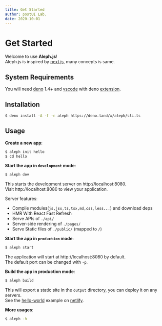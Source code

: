 ```yaml
---
title: Get Started
author: postUI Lab.
date: 2020-10-01
---
```

# Get Started
Welcome to use **Aleph.js**!
<br>
Aleph.js is inspired by [next.js](https://nextjs.org), many concepts is same.

## System Requirements
You will need [deno](https://deno.land/) 1.4+ and [vscode](https://code.visualstudio.com/) with deno [extension](https://marketplace.visualstudio.com/items?itemName=denoland.vscode-deno).

## Installation
```bash
$ deno install -A -f -n aleph https://deno.land/x/aleph/cli.ts
```

## Usage
**Create a new app**:
```bash
$ aleph init hello
$ cd hello
```

**Start the app in `development` mode**:
```bash
$ aleph dev
```
This starts the development server on http://localhost:8080.
<br>
Visit http://localhost:8080 to view your application.

Server features:

- Compile modules(`js,jsx,ts,tsx,md,css,less...`) and download deps
- HMR With React Fast Refresh
- Serve APIs of `./api/`
- Server-side rendering of `./pages/`
- Serve Static files of `./public/` (mapped to `/`)

**Start the app in `production` mode**:
```bash
$ aleph start
```
The application will start at http://localhost:8080 by default.
<br>
The default port can be changed with `-p`.

**Build the app in production mode**:
```bash
$ aleph build
```
This will export a static site in the `output` directory, you can deploy it on any servers.
<br>
See the [hello-world](https://aleph-hello-world.netlify.com) example on [netlify](https://netlify.com).

**More usages**:
```bash
$ aleph -h
```
